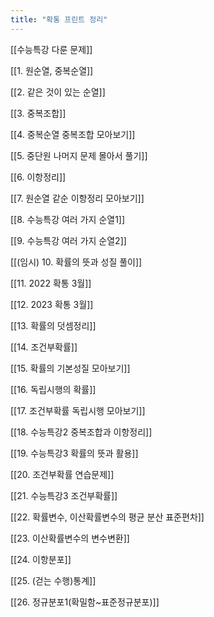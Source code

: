 ```yaml
---
title: "확통 프린트 정리"
---
```


[[수능특강 다룬 문제]]


[[1. 원순열, 중복순열]]


[[2. 같은 것이 있는 순열]]


[[3. 중복조합]]


[[4. 중복순열 중복조합 모아보기]]


[[5. 중단원 나머지 문제 몰아서 풀기]]  


[[6. 이항정리]]


[[7. 원순열 같순 이항정리 모아보기]]


[[8. 수능특강 여러 가지 순열1]]


[[9. 수능특강 여러 가지 순열2]]


[[(임시) 10. 확률의 뜻과 성질 풀이]]


[[11. 2022 확통 3월]]


[[12. 2023 확통 3월]]


[[13. 확률의 덧셈정리]]


[[14. 조건부확률]]


[[15. 확률의 기본성질 모아보기]]


[[16. 독립시행의 확률]]


[[17. 조건부확률 독립시행 모아보기]]


[[18. 수능특강2 중복조합과 이항정리]]


[[19. 수능특강3 확률의 뜻과 활용]]


[[20. 조건부확률 연습문제]]


[[21. 수능특강3 조건부확률]]


[[22. 확률변수, 이산확률변수의 평균 분산 표준편차]]


[[23. 이산확률변수의 변수변환]]


[[24. 이항분포]]


[[25. (걷는 수행)통계]]


[[26. 정규분포1(확밀함~표준정규분포)]]